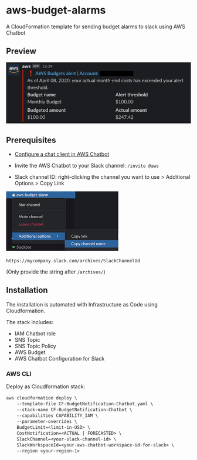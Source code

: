 # aws-budget-alarms

A CloudFormation template for sending budget alarms to slack using AWS Chatbot

## Preview

![Slack Notification](/.assets/slack_preview.png)

## Prerequisites

- [Configure a chat client in AWS Chatbot](https://docs.aws.amazon.com/chatbot/latest/adminguide/setting-up.html)
- Invite the AWS Chatbot to your Slack channel: `/invite @aws`

- Slack channel ID: right-clicking the channel you want to use > Additional Options > Copy Link

![Slack Channel ID](/.assets/slack_id.png)

`https://mycompany.slack.com/archives/SlackChannelId`

(Only provide the string after `/archives/`)


## Installation

The installation is automated with Infrastructure as Code using Cloudformation.


The stack includes:
 
- IAM Chatbot role
- SNS  Topic
- SNS Topic Policy
- AWS Budget
- AWS Chatbot Configuration for Slack

### AWS CLI

Deploy as Cloudformation stack:
```
aws cloudformation deploy \
    --template-file CF-BudgetNotification-Chatbot.yaml \
    --stack-name CF-BudgetNotification-Chatbot \
    --capabilities CAPABILITY_IAM \
    --parameter-overrides \
    BudgetLimit=<limit-in-USD> \
    CostNotification=<ACTUAL | FORECASTED> \
    SlackChannel=<your-slack-channel-id> \
    SlackWorkspaceId=<your-aws-chatbot-workspace-id-for-slack> \
    --region <your-region-1>
```
